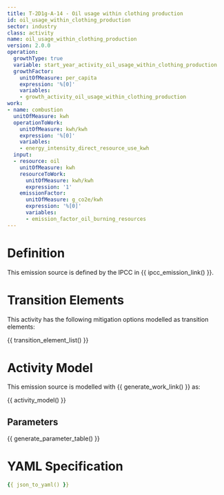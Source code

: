 ```yaml
---
title: T-2D1g-A-14 - Oil usage within clothing production
id: oil_usage_within_clothing_production
sector: industry
class: activity
name: oil_usage_within_clothing_production
version: 2.0.0
operation:
  growthType: true
  variable: start_year_activity_oil_usage_within_clothing_production
  growthFactor:
    unitOfMeasure: per_capita
    expression: '%[0]'
    variables:
    - growth_activity_oil_usage_within_clothing_production
work:
- name: combustion
  unitOfMeasure: kwh
  operationToWork:
    unitOfMeasure: kwh/kwh
    expression: '%[0]'
    variables:
    - energy_intensity_direct_resource_use_kwh
  input:
  - resource: oil
    unitOfMeasure: kwh
    resourceToWork:
      unitOfMeasure: kwh/kwh
      expression: '1'
    emissionFactor:
      unitOfMeasure: g_co2e/kwh
      expression: '%[0]'
      variables:
      - emission_factor_oil_burning_resources
---
```



# Definition
This emission source is defined by the IPCC in {{ ipcc_emission_link() }}.

# Transition Elements

This activity has the following mitigation options modelled as transition elements:

{{ transition_element_list() }}

# Activity Model
This emission source is modelled with {{ generate_work_link() }} as:

{{ activity_model() }}

## Parameters

{{ generate_parameter_table() }}

# YAML Specification

```yaml
{{ json_to_yaml() }}
```

